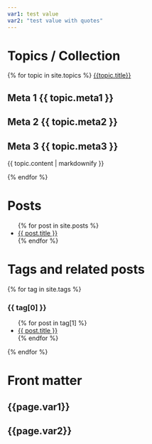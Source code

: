 ```yaml
---
var1: test value
var2: "test value with quotes"
---
```


# Topics / Collection

{% for topic in site.topics %}
  <a href="{{topic.url}}">{{topic.title}}</a>
  <h2>Meta 1 {{ topic.meta1 }}</h2>
  <h2>Meta 2 {{ topic.meta2 }}</h2>
  <h2>Meta 3 {{ topic.meta3 }}</h2>
  <p>{{ topic.content | markdownify }}</p>
{% endfor %}

# Posts

<ul>
  {% for post in site.posts %}
    <li>
      <a href="{{ post.url }}">{{ post.title }}</a>
    </li>
  {% endfor %}
</ul>

# Tags and related posts

{% for tag in site.tags %}
  <h3>{{ tag[0] }}</h3>
  <ul>
    {% for post in tag[1] %}
      <li><a href="{{ post.url }}">{{ post.title }}</a></li>
    {% endfor %}
  </ul>
{% endfor %}

# Front matter

<h2>{{page.var1}}</h2>
<h2>{{page.var2}}</h2>